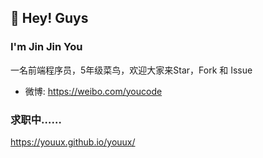 ## 👋 Hey! Guys

### I'm Jin Jin You

一名前端程序员，5年级菜鸟，欢迎大家来Star，Fork 和 Issue

- 微博: https://weibo.com/youcode

### 求职中……
https://youux.github.io/youux/
